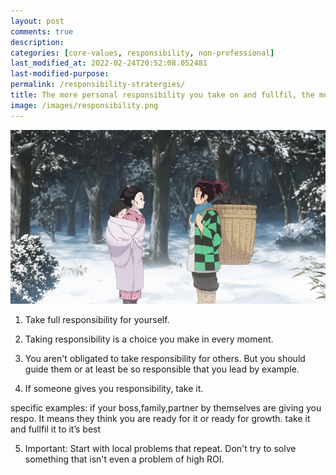 ```yaml
---
layout: post
comments: true
description:
categories: [core-values, responsibility, non-professional]
last_modified_at: 2022-02-24T20:52:08.052481
last-modified-purpose:
permalink: /responsibility-stratergies/
title: The more personal responsibility you take on and fullfil, the more incontrol you’ll feel. This will give you strength and power.
image: /images/responsibility.png
---
```

![](/images/responsibility.png)

1. Take full responsibility for yourself.

2. Taking responsibility is a choice you make in every moment.

3. You aren't obligated to take responsibility for others. But you should guide them or at least be so responsible that you lead by example.

4. If someone gives you responsibility, take it.

specific examples: if your boss,family,partner by themselves are giving you respo. It means they think you are ready for it or ready for growth. take it and fullfil it to it’s best

5. Important: Start with local problems that repeat. Don't try to solve something that isn't even a problem of high ROI.